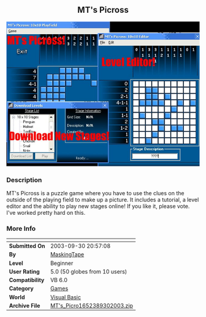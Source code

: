 ﻿<div align="center">

## MT's Picross

<img src="PIC2003930212639210.jpg">
</div>

### Description

MT's Picross is a puzzle game where you have to use the clues on the outside of the playing field to make up a picture. It includes a tutorial, a level editor and the ability to play new stages online! If you like it, please vote. I've worked pretty hard on this.
 
### More Info
 


<span>             |<span>
---                |---
**Submitted On**   |2003-09-30 20:57:08
**By**             |[MaskingTape](https://github.com/Planet-Source-Code/PSCIndex/blob/master/ByAuthor/maskingtape.md)
**Level**          |Beginner
**User Rating**    |5.0 (50 globes from 10 users)
**Compatibility**  |VB 6\.0
**Category**       |[Games](https://github.com/Planet-Source-Code/PSCIndex/blob/master/ByCategory/games__1-38.md)
**World**          |[Visual Basic](https://github.com/Planet-Source-Code/PSCIndex/blob/master/ByWorld/visual-basic.md)
**Archive File**   |[MT's\_Picro1652389302003\.zip](https://github.com/Planet-Source-Code/maskingtape-mt-s-picross__1-48921/archive/master.zip)








